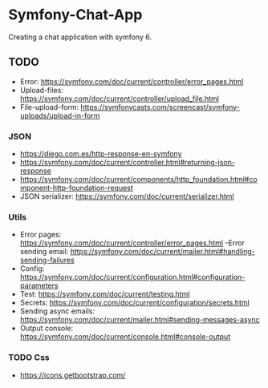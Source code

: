 # Symfony-Chat-App

Creating a chat application with symfony 6.

## TODO

- Error: https://symfony.com/doc/current/controller/error_pages.html
- Upload-files: https://symfony.com/doc/current/controller/upload_file.html
- File-upload-form: https://symfonycasts.com/screencast/symfony-uploads/upload-in-form

### JSON

- https://diego.com.es/http-response-en-symfony
- https://symfony.com/doc/current/controller.html#returning-json-response
- https://symfony.com/doc/current/components/http_foundation.html#component-http-foundation-request
- JSON serializer: https://symfony.com/doc/current/serializer.html

### Utils

- Error pages: https://symfony.com/doc/current/controller/error_pages.html
-Error sending email: https://symfony.com/doc/current/mailer.html#handling-sending-failures
- Config: https://symfony.com/doc/current/configuration.html#configuration-parameters
- Test: https://symfony.com/doc/current/testing.html
- Secrets: https://symfony.com/doc/current/configuration/secrets.html
- Sending async emails: https://symfony.com/doc/current/mailer.html#sending-messages-async
- Output console: https://symfony.com/doc/current/console.html#console-output

### TODO Css

- https://icons.getbootstrap.com/
